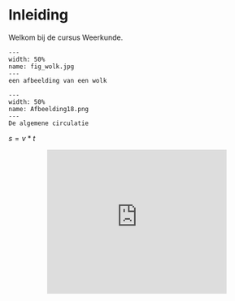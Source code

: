 # Inleiding

Welkom bij de cursus Weerkunde.

``` {figure} wolk.jpg
---
width: 50%
name: fig_wolk.jpg
---
een afbeelding van een wolk

```
``` {figure} 
---
width: 50%
name: Afbeelding18.png
---
De algemene circulatie

```   

$s=v*t$
    <div style="display: flex; justify-content: center;">
        <div style="position: relative; width: 70%; height: 0; padding-bottom: 56.25%;">
            <iframe
                src="https://www.youtube.com/embed/YDBr1Lof_mI?si=RhTC31XHv-6gL4Kl"
                style="position: absolute; top: 0; left: 0; width: 100%; height: 100%;"
                frameborder="0"
                allow="accelerometer; autoplay; clipboard-write; encrypted-media; gyroscope; picture-in-picture"
                allowfullscreen
            ></iframe>
        </div>
    </div>
